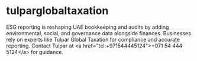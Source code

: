 # tulparglobaltaxation
ESG reporting is reshaping UAE bookkeeping and audits by adding environmental, social, and governance data alongside finances. Businesses rely on experts like Tulpar Global Taxation for compliance and accurate reporting. Contact Tulpar at &lt;a href="tel:+971544445124">+971 54 444 5124&lt;/a> for guidance.
